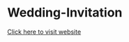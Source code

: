 # Wedding-Invitation
[Click here to visit website](https://sajalchh-2.github.io/invitation-wedding/)

